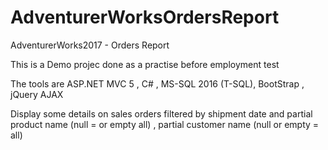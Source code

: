 # AdventurerWorksOrdersReport
AdventurerWorks2017 - Orders Report

This is a Demo projec done as a practise before employment test

The tools are
ASP.NET MVC 5 , C# , MS-SQL 2016 (T-SQL), BootStrap , jQuery AJAX

Display some details on sales orders filtered by shipment date
and partial product name (null = or empty all) , partial customer name (null or empty = all)

